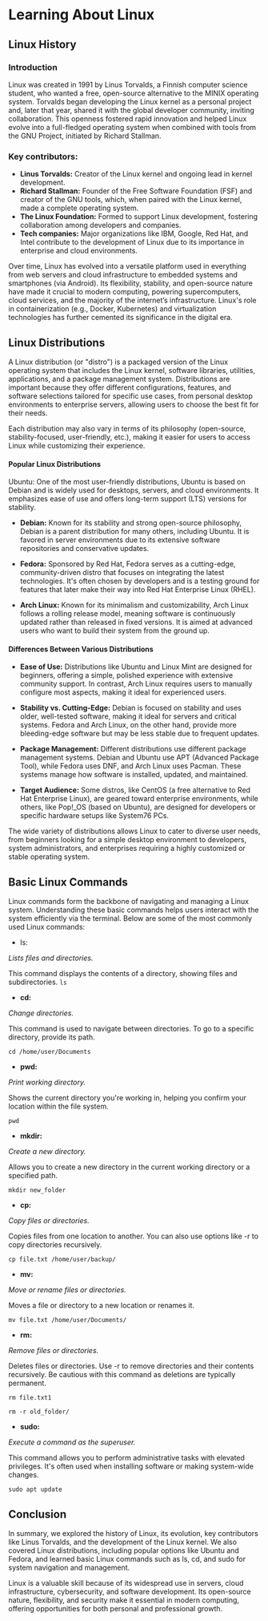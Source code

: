 # Learning About Linux


## Linux History

### **Introduction**
Linux was created in 1991 by Linus Torvalds, a Finnish computer science student, who wanted a free, open-source alternative to the MINIX operating system. Torvalds began developing the Linux kernel as a personal project and, later that year, shared it with the global developer community, inviting collaboration. This openness fostered rapid innovation and helped Linux evolve into a full-fledged operating system when combined with tools from the GNU Project, initiated by Richard Stallman.

### **Key contributors:**
- **Linus Torvalds:** Creator of the Linux kernel and ongoing lead in kernel development.
- **Richard Stallman:** Founder of the Free Software Foundation (FSF) and creator of the GNU tools, which, when paired with the Linux kernel, made a complete operating system.
- **The Linux Foundation:** Formed to support Linux development, fostering collaboration among developers and companies.
- **Tech companies:** Major organizations like IBM, Google, Red Hat, and Intel contribute to the development of Linux due to its importance in enterprise and cloud environments.

Over time, Linux has evolved into a versatile platform used in everything from web servers and cloud infrastructure to embedded systems and smartphones (via Android). Its flexibility, stability, and open-source nature have made it crucial to modern computing, powering supercomputers, cloud services, and the majority of the internet’s infrastructure. Linux's role in containerization (e.g., Docker, Kubernetes) and virtualization technologies has further cemented its significance in the digital era.


## Linux Distributions

A Linux distribution (or "distro") is a packaged version of the Linux operating system that includes the Linux kernel, software libraries, utilities, applications, and a package management system. Distributions are important because they offer different configurations, features, and software selections tailored for specific use cases, from personal desktop environments to enterprise servers, allowing users to choose the best fit for their needs.

Each distribution may also vary in terms of its philosophy (open-source, stability-focused, user-friendly, etc.), making it easier for users to access Linux while customizing their experience.

#### **Popular Linux Distributions**
Ubuntu: One of the most user-friendly distributions, Ubuntu is based on Debian and is widely used for desktops, servers, and cloud environments. It emphasizes ease of use and offers long-term support (LTS) versions for stability.

- **Debian:** Known for its stability and strong open-source philosophy, Debian is a parent distribution for many others, including Ubuntu. It is favored in server environments due to its extensive software repositories and conservative updates.

- **Fedora:** Sponsored by Red Hat, Fedora serves as a cutting-edge, community-driven distro that focuses on integrating the latest technologies. It's often chosen by developers and is a testing ground for features that later make their way into Red Hat Enterprise Linux (RHEL).

- **Arch Linux:** Known for its minimalism and customizability, Arch Linux follows a rolling release model, meaning software is continuously updated rather than released in fixed versions. It is aimed at advanced users who want to build their system from the ground up.

#### **Differences Between Various Distributions**
- **Ease of Use:** Distributions like Ubuntu and Linux Mint are designed for beginners, offering a simple, polished experience with extensive community support. In contrast, Arch Linux requires users to manually configure most aspects, making it ideal for experienced users.

- **Stability vs. Cutting-Edge:** Debian is focused on stability and uses older, well-tested software, making it ideal for servers and critical systems. Fedora and Arch Linux, on the other hand, provide more bleeding-edge software but may be less stable due to frequent updates.

- **Package Management:** Different distributions use different package management systems. Debian and Ubuntu use APT (Advanced Package Tool), while Fedora uses DNF, and Arch Linux uses Pacman. These systems manage how software is installed, updated, and maintained.

- **Target Audience:** Some distros, like CentOS (a free alternative to Red Hat Enterprise Linux), are geared toward enterprise environments, while others, like Pop!_OS (based on Ubuntu), are designed for developers or specific hardware setups like System76 PCs.

The wide variety of distributions allows Linux to cater to diverse user needs, from beginners looking for a simple desktop environment to developers, system administrators, and enterprises requiring a highly customized or stable operating system.

## Basic Linux Commands
Linux commands form the backbone of navigating and managing a Linux system. Understanding these basic commands helps users interact with the system efficiently via the terminal. Below are some of the most commonly used Linux commands:

- ls:

*Lists files and directories.*

This command displays the contents of a directory, showing files and subdirectories.
`ls`

- **cd:**

*Change directories.*

This command is used to navigate between directories. To go to a specific directory, provide its path.

`cd /home/user/Documents`

- **pwd:**

*Print working directory.*

Shows the current directory you're working in, helping you confirm your location within the file system.

`pwd`

- **mkdir:**

*Create a new directory.*

Allows you to create a new directory in the current working directory or a specified path.

`mkdir new_folder`

- **cp:**

*Copy files or directories.*

Copies files from one location to another. You can also use options like -r to copy directories recursively.

`cp file.txt /home/user/backup/`

- **mv:**

*Move or rename files or directories.*

Moves a file or directory to a new location or renames it.

`mv file.txt /home/user/Documents/`

- **rm:**

*Remove files or directories.*

Deletes files or directories. Use -r to remove directories and their contents recursively. Be cautious with this command as deletions are typically permanent.

`rm file.txt1`

`rm -r old_folder/`

- **sudo:**

*Execute a command as the superuser.*

This command allows you to perform administrative tasks with elevated privileges. It's often used when installing software or making system-wide changes.

`sudo apt update`

## Conclusion
In summary, we explored the history of Linux, its evolution, key contributors like Linus Torvalds, and the development of the Linux kernel. We also covered Linux distributions, including popular options like Ubuntu and Fedora, and learned basic Linux commands such as ls, cd, and sudo for system navigation and management.

Linux is a valuable skill because of its widespread use in servers, cloud infrastructure, cybersecurity, and software development. Its open-source nature, flexibility, and security make it essential in modern computing, offering opportunities for both personal and professional growth.
